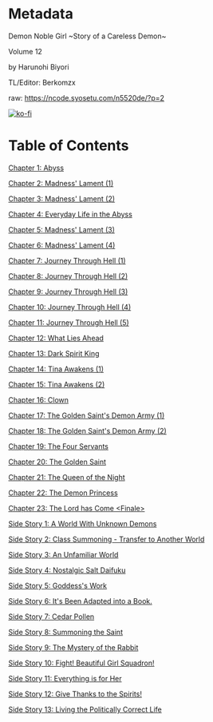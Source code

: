 # Metadata

Demon Noble Girl \~Story of a Careless Demon\~  

Volume 12

  
 by Harunohi Biyori
  
  
 TL/Editor: Berkomzx 

raw: https://ncode.syosetu.com/n5520de/?p=2

[![ko-fi](https://ko-fi.com/img/githubbutton_sm.svg)](https://ko-fi.com/I2I117SQUE)

# Table of Contents

[Chapter 1: Abyss](./chapters/Section0001.md)

[Chapter 2: Madness' Lament (1)](./chapters/Section0002.md)

[Chapter 3: Madness' Lament (2)](./chapters/Section0003.md)

[Chapter 4: Everyday Life in the Abyss](./chapters/Section0004.md)

[Chapter 5: Madness' Lament (3)](./chapters/Section0005.md)

[Chapter 6: Madness' Lament (4)](./chapters/Section0006.md)

[Chapter 7: Journey Through Hell (1)](./chapters/Section0007.md)

[Chapter 8: Journey Through Hell (2)](./chapters/Section0008.md)

[Chapter 9: Journey Through Hell (3)](./chapters/Section0009.md)

[Chapter 10: Journey Through Hell (4)](./chapters/Section0010.md)

[Chapter 11: Journey Through Hell (5)](./chapters/Section0011.md)

[Chapter 12: What Lies Ahead](./chapters/Section0012.md)

[Chapter 13: Dark Spirit King](./chapters/Section0013.md)

[Chapter 14: Tina Awakens (1)](./chapters/Section0014.md)

[Chapter 15: Tina Awakens (2)](./chapters/Section0015.md)

[Chapter 16: Clown](./chapters/Section0016.md)

[Chapter 17: The Golden Saint's Demon Army (1)](./chapters/Section0017.md)

[Chapter 18: The Golden Saint's Demon Army (2)](./chapters/Section0018.md)

[Chapter 19: The Four Servants](./chapters/Section0019.md)

[Chapter 20: The Golden Saint](./chapters/Section0020.md)

[Chapter 21: The Queen of the Night](./chapters/Section0021.md)

[Chapter 22: The Demon Princess](./chapters/Section0022.md)

[Chapter 23: The Lord has Come \<Finale\>](./chapters/Section0023.md)

[Side Story 1: A World With Unknown Demons](./chapters/Section0024.md)

[Side Story 2: Class Summoning - Transfer to Another World](./chapters/Section0025.md)

[Side Story 3: An Unfamiliar World](./chapters/Section0026.md)

[Side Story 4: Nostalgic Salt Daifuku](./chapters/Section0027.md)

[Side Story 5: Goddess's Work](./chapters/Section0028.md)

[Side Story 6: It's Been Adapted into a Book.](./chapters/Section0029.md)

[Side Story 7: Cedar Pollen](./chapters/Section0030.md)

[Side Story 8: Summoning the Saint](./chapters/Section0031.md)

[Side Story 9: The Mystery of the Rabbit](./chapters/Section0032.md)

[Side Story 10: Fight! Beautiful Girl Squadron!](./chapters/Section0033.md)

[Side Story 11: Everything is for Her](./chapters/Section0034.md)

[Side Story 12: Give Thanks to the Spirits!](./chapters/Section0035.md)

[Side Story 13: Living the Politically Correct Life](./chapters/Section0036.md)
